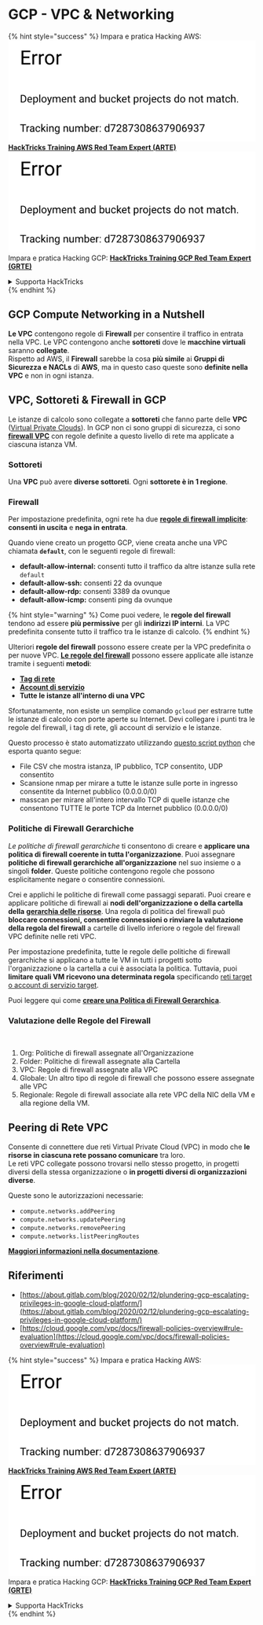 # GCP - VPC & Networking

{% hint style="success" %}
Impara e pratica Hacking AWS:<img src="../../../../.gitbook/assets/image (1) (1).png" alt="" data-size="line">[**HackTricks Training AWS Red Team Expert (ARTE)**](https://training.hacktricks.xyz/courses/arte)<img src="../../../../.gitbook/assets/image (1) (1).png" alt="" data-size="line">\
Impara e pratica Hacking GCP: <img src="../../../../.gitbook/assets/image (2).png" alt="" data-size="line">[**HackTricks Training GCP Red Team Expert (GRTE)**<img src="../../../../.gitbook/assets/image (2).png" alt="" data-size="line">](https://training.hacktricks.xyz/courses/grte)

<details>

<summary>Supporta HackTricks</summary>

* Controlla i [**piani di abbonamento**](https://github.com/sponsors/carlospolop)!
* **Unisciti al** 💬 [**gruppo Discord**](https://discord.gg/hRep4RUj7f) o al [**gruppo telegram**](https://t.me/peass) o **seguici** su **Twitter** 🐦 [**@hacktricks\_live**](https://twitter.com/hacktricks\_live)**.**
* **Condividi trucchi di hacking inviando PR ai** [**HackTricks**](https://github.com/carlospolop/hacktricks) e [**HackTricks Cloud**](https://github.com/carlospolop/hacktricks-cloud) repos di github.

</details>
{% endhint %}

## **GCP Compute Networking in a Nutshell**

**Le VPC** contengono regole di **Firewall** per consentire il traffico in entrata nella VPC. Le VPC contengono anche **sottoreti** dove le **macchine virtuali** saranno **collegate**.\
Rispetto ad AWS, il **Firewall** sarebbe la cosa **più simile** ai **Gruppi di Sicurezza e NACLs** di **AWS**, ma in questo caso queste sono **definite nella VPC** e non in ogni istanza.

## **VPC, Sottoreti & Firewall in GCP**

Le istanze di calcolo sono collegate a **sottoreti** che fanno parte delle **VPC** ([Virtual Private Clouds](https://cloud.google.com/vpc/docs/vpc)). In GCP non ci sono gruppi di sicurezza, ci sono [**firewall VPC**](https://cloud.google.com/vpc/docs/firewalls) con regole definite a questo livello di rete ma applicate a ciascuna istanza VM.

### Sottoreti

Una **VPC** può avere **diverse sottoreti**. Ogni **sottorete è in 1 regione**.

### Firewall

Per impostazione predefinita, ogni rete ha due [**regole di firewall implicite**](https://cloud.google.com/vpc/docs/firewalls#default\_firewall\_rules): **consenti in uscita** e **nega in entrata**.

Quando viene creato un progetto GCP, viene creata anche una VPC chiamata **`default`**, con le seguenti regole di firewall:

* **default-allow-internal:** consenti tutto il traffico da altre istanze sulla rete `default`
* **default-allow-ssh:** consenti 22 da ovunque
* **default-allow-rdp:** consenti 3389 da ovunque
* **default-allow-icmp:** consenti ping da ovunque

{% hint style="warning" %}
Come puoi vedere, le **regole del firewall** tendono ad essere **più permissive** per gli **indirizzi IP interni**. La VPC predefinita consente tutto il traffico tra le istanze di calcolo.
{% endhint %}

Ulteriori **regole del firewall** possono essere create per la VPC predefinita o per nuove VPC. [**Le regole del firewall**](https://cloud.google.com/vpc/docs/firewalls) possono essere applicate alle istanze tramite i seguenti **metodi**:

* [**Tag di rete**](https://cloud.google.com/vpc/docs/add-remove-network-tags)
* [**Account di servizio**](https://cloud.google.com/vpc/docs/firewalls#serviceaccounts)
* **Tutte le istanze all'interno di una VPC**

Sfortunatamente, non esiste un semplice comando `gcloud` per estrarre tutte le istanze di calcolo con porte aperte su Internet. Devi collegare i punti tra le regole del firewall, i tag di rete, gli account di servizio e le istanze.

Questo processo è stato automatizzato utilizzando [questo script python](https://gitlab.com/gitlab-com/gl-security/gl-redteam/gcp\_firewall\_enum) che esporta quanto segue:

* File CSV che mostra istanza, IP pubblico, TCP consentito, UDP consentito
* Scansione nmap per mirare a tutte le istanze sulle porte in ingresso consentite da Internet pubblico (0.0.0.0/0)
* masscan per mirare all'intero intervallo TCP di quelle istanze che consentono TUTTE le porte TCP da Internet pubblico (0.0.0.0/0)

### Politiche di Firewall Gerarchiche <a href="#hierarchical-firewall-policies" id="hierarchical-firewall-policies"></a>

_Le politiche di firewall gerarchiche_ ti consentono di creare e **applicare una politica di firewall coerente in tutta l'organizzazione**. Puoi assegnare **politiche di firewall gerarchiche all'organizzazione** nel suo insieme o a singoli **folder**. Queste politiche contengono regole che possono esplicitamente negare o consentire connessioni.

Crei e applichi le politiche di firewall come passaggi separati. Puoi creare e applicare politiche di firewall ai **nodi dell'organizzazione o della cartella della** [**gerarchia delle risorse**](https://cloud.google.com/resource-manager/docs/cloud-platform-resource-hierarchy). Una regola di politica del firewall può **bloccare connessioni, consentire connessioni o rinviare la valutazione della regola del firewall** a cartelle di livello inferiore o regole del firewall VPC definite nelle reti VPC.

Per impostazione predefinita, tutte le regole delle politiche di firewall gerarchiche si applicano a tutte le VM in tutti i progetti sotto l'organizzazione o la cartella a cui è associata la politica. Tuttavia, puoi **limitare quali VM ricevono una determinata regola** specificando [reti target o account di servizio target](https://cloud.google.com/vpc/docs/firewall-policies#targets).

Puoi leggere qui come [**creare una Politica di Firewall Gerarchica**](https://cloud.google.com/vpc/docs/using-firewall-policies#gcloud).

### Valutazione delle Regole del Firewall

<figure><img src="../../../../.gitbook/assets/image (2) (1).png" alt=""><figcaption></figcaption></figure>

1. Org: Politiche di firewall assegnate all'Organizzazione
2. Folder: Politiche di firewall assegnate alla Cartella
3. VPC: Regole di firewall assegnate alla VPC
4. Globale: Un altro tipo di regole di firewall che possono essere assegnate alle VPC
5. Regionale: Regole di firewall associate alla rete VPC della NIC della VM e alla regione della VM.

## Peering di Rete VPC

Consente di connettere due reti Virtual Private Cloud (VPC) in modo che **le risorse in ciascuna rete possano comunicare** tra loro.\
Le reti VPC collegate possono trovarsi nello stesso progetto, in progetti diversi della stessa organizzazione o **in progetti diversi di organizzazioni diverse**.

Queste sono le autorizzazioni necessarie:

* `compute.networks.addPeering`
* `compute.networks.updatePeering`
* `compute.networks.removePeering`
* `compute.networks.listPeeringRoutes`

[**Maggiori informazioni nella documentazione**](https://cloud.google.com/vpc/docs/vpc-peering).

## Riferimenti

* [https://about.gitlab.com/blog/2020/02/12/plundering-gcp-escalating-privileges-in-google-cloud-platform/](https://about.gitlab.com/blog/2020/02/12/plundering-gcp-escalating-privileges-in-google-cloud-platform/)
* [https://cloud.google.com/vpc/docs/firewall-policies-overview#rule-evaluation](https://cloud.google.com/vpc/docs/firewall-policies-overview#rule-evaluation)

{% hint style="success" %}
Impara e pratica Hacking AWS:<img src="../../../../.gitbook/assets/image (1) (1).png" alt="" data-size="line">[**HackTricks Training AWS Red Team Expert (ARTE)**](https://training.hacktricks.xyz/courses/arte)<img src="../../../../.gitbook/assets/image (1) (1).png" alt="" data-size="line">\
Impara e pratica Hacking GCP: <img src="../../../../.gitbook/assets/image (2).png" alt="" data-size="line">[**HackTricks Training GCP Red Team Expert (GRTE)**<img src="../../../../.gitbook/assets/image (2).png" alt="" data-size="line">](https://training.hacktricks.xyz/courses/grte)

<details>

<summary>Supporta HackTricks</summary>

* Controlla i [**piani di abbonamento**](https://github.com/sponsors/carlospolop)!
* **Unisciti al** 💬 [**gruppo Discord**](https://discord.gg/hRep4RUj7f) o al [**gruppo telegram**](https://t.me/peass) o **seguici** su **Twitter** 🐦 [**@hacktricks\_live**](https://twitter.com/hacktricks\_live)**.**
* **Condividi trucchi di hacking inviando PR ai** [**HackTricks**](https://github.com/carlospolop/hacktricks) e [**HackTricks Cloud**](https://github.com/carlospolop/hacktricks-cloud) repos di github.

</details>
{% endhint %}
